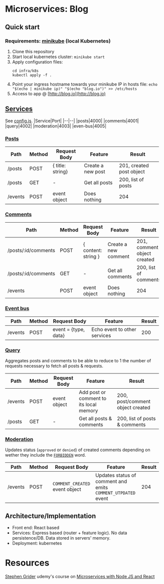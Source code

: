 # Microservices: Blog
## Quick start
### Requirements: [minikube](https://minikube.sigs.k8s.io/docs/start/) (local Kubernetes)

1. Clone this repository
2. Start local kubernetes cluster: `minikube start`
3. Apply configuration files:
    ```
    cd infra/k8s
    kubectl apply -f .
    ```
4. Point your ingress hostname towards your minikube IP in hosts file: `echo "$(echo | minikube ip)" "$(echo "blog.io")" >> /etc/hosts`
4. Access to app @ [http://blog.io](http://blog.io)

## [Services](./services)
See [config.js](./services/config.js).
|Service|Port|
|--|--|
|posts|4000|
|comments|4001|
|query|4002|
|moderation|4003|
|even-bus|4005|

### [Posts](./services/posts)
|Path|Method|Request Body|Feature|Result
|--|--|--|--|--|
|/posts|POST|{ title: string}|Create a new post|201, created post object
|/posts|GET|-|Get all posts|200, list of posts
|/events|POST|event object|Does nothing|204

### [Comments](./services/comments)
|Path|Method|Request Body|Feature|Result|
|--|--|--|--|--|
|/posts/:id/comments|POST|{ content: string }|Create a new comment|201, comment object created
|/posts/:id/comments|GET|-|Get all comments|200, list of comments
|/events|POST|event object|Does nothing|204

### [Event bus](./services/event-bus)

|Path|Method|Request Body|Feature|Result|
|--|--|--|--|--|
|/events|POST|event = {type, data}|Echo event to other services|200

### [Query](./services/query)
Aggregates posts and comments to be able to reduce to 1 the number of requests necessary to fetch all posts & requests.

|Path|Method|Request Body|Feature|Result|
|--|--|--|--|--|
|/events|POST|event object|Add post or comment to its local memory|200, post/comment object created
|/posts|GET|-|Get all posts & comments|200, list of posts & comments

### [Moderation](./services/moderation)
Updates status (`approved` or `denied`) of created comments depending on wether they include the [`FORBIDDEN`](https://github.com/r1oga/microservices/blob/949c5803ecadcb6ddbf502882e39f857f5c01cab/services/config.js#L16) word. 

|Path|Method|Request Body|Feature|Result|
|--|--|--|--|--|
|/events|POST|`COMMENT_CREATED` event object|Updates status of comment and emits `COMMENT_UTPDATED` event|204

## Architecture/Implementation
- Front end: React based
- Services: Express based (router + feature logic). No data persistence/DB. Data stored in servers' memory.
- Deployment: kubernetes


# Resources
[Stephen Grider](https://github.com/StephenGrider) udemy's course on [Microservices with Node JS and React](https://www.udemy.com/course/microservices-with-node-js-and-react/)
